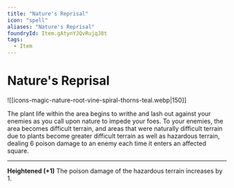 ```yaml
---
title: "Nature's Reprisal"
icon: "spell"
aliases: "Nature's Reprisal"
foundryId: Item.gAtynYJQvRujqJ8t
tags:
  - Item
---
```


# Nature's Reprisal
![[icons-magic-nature-root-vine-spiral-thorns-teal.webp|150]]

The plant life within the area begins to writhe and lash out against your enemies as you call upon nature to impede your foes. To your enemies, the area becomes difficult terrain, and areas that were naturally difficult terrain due to plants become greater difficult terrain as well as hazardous terrain, dealing 6 poison damage to an enemy each time it enters an affected square.

* * *

**Heightened (+1)** The poison damage of the hazardous terrain increases by 1.
